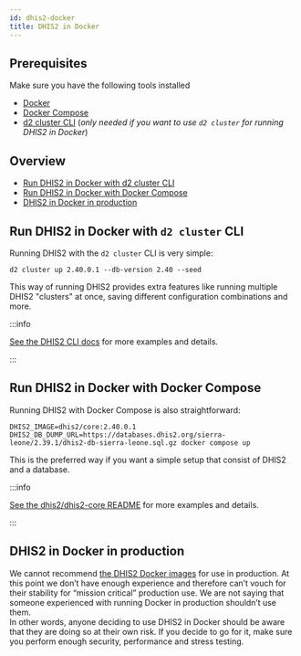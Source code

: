 ```yaml
---
id: dhis2-docker
title: DHIS2 in Docker
---
```


## Prerequisites

Make sure you have the following tools installed
* [Docker](https://docs.docker.com/get-docker/)
* [Docker Compose](https://docs.docker.com/compose/install/)
* [d2 cluster CLI](https://cli.dhis2.nu/#/commands/d2-cluster) (_only needed if you want to use `d2 cluster` for running DHIS2 in Docker_)

## Overview

- [Run DHIS2 in Docker with d2 cluster CLI](#run-dhis2-in-docker-with-d2-cluster-cli)
- [Run DHIS2 in Docker with Docker Compose](#run-dhis2-in-docker-with-docker-compose)
- [DHIS2 in Docker in production](#dhis2-in-docker-in-production)

## Run DHIS2 in Docker with `d2 cluster` CLI

Running DHIS2 with the `d2 cluster` CLI is very simple:

```shell
d2 cluster up 2.40.0.1 --db-version 2.40 --seed
```

This way of running DHIS2 provides extra features like running multiple DHIS2 "clusters" at once, saving different configuration combinations and more.

:::info

[See the DHIS2 CLI docs](https://cli.dhis2.nu/#/commands/d2-cluster) for more examples and details.

:::

## Run DHIS2 in Docker with Docker Compose

Running DHIS2 with Docker Compose is also straightforward:

```shell
DHIS2_IMAGE=dhis2/core:2.40.0.1 DHIS2_DB_DUMP_URL=https://databases.dhis2.org/sierra-leone/2.39.1/dhis2-db-sierra-leone.sql.gz docker compose up
```

This is the preferred way if you want a simple setup that consist of DHIS2 and a database.

:::info

[See the dhis2/dhis2-core README](https://github.com/dhis2/dhis2-core#run-dhis2-in-docker) for more examples and details.

:::



## DHIS2 in Docker in production

We cannot recommend [the DHIS2 Docker images](https://github.com/dhis2/dhis2-core#pre-built-images) for use in production. At this point we don’t have enough experience and therefore can’t vouch for their stability for “mission critical” production use. We are not saying that someone experienced with running Docker in production shouldn’t use them.  
In other words, anyone deciding to use DHIS2 in Docker should be aware that they are doing so at their own risk. If you decide to go for it, make sure you perform enough security, performance and stress testing.
